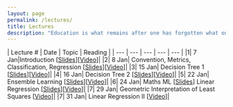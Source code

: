 ```yaml
---
layout: page
permalink: /lectures/
title: Lectures
description: "Education is what remains after one has forgotten what one has learned in school."
---
```



|  Lecture # | Date | Topic | Reading |
| --- | --- | --- | --- | --- |
|1| 7 Jan|Introduction [[Slides](../lectures/1-introduction.pdf)][[Video](https://iitgnacin-my.sharepoint.com/:v:/g/personal/nipun_batra_iitgn_ac_in/EUx2sCzt_q5PtOrs0nAt2ZwBDpWFlMtBDRyLEntX1fnsnA?e=zztK7J)]|
|2| 8 Jan| Convention, Metrics, Classification, Regression [[Slides](../lectures/accuracy.pdf)][[Video](https://iitgnacin-my.sharepoint.com/:v:/r/personal/nipun_batra_iitgn_ac_in/Documents/Teaching/ML2021/Recordings/01-08.mp4?csf=1&web=1&e=Dnfccp)]|
|3| 15 Jan| Decision Tree 1 [[Slides](../lectures/decision-tree-1.pdf)][[Video](https://iitgnacin-my.sharepoint.com/:v:/g/personal/nipun_batra_iitgn_ac_in/EbGpNzErCplEgUJjM0LfScABWM8-0GJaPz9YgNv3zBNgOw)]|
|4| 16 Jan| Decision Tree 2 [[Slides](../lectures/decision-tree-2-bias-variance-1.pdf)][[Video](https://iitgnacin-my.sharepoint.com/:v:/r/personal/nipun_batra_iitgn_ac_in/Documents/Teaching/ML2021/Recordings/01-16%20Trimmed.mp4?csf=1&web=1&e=FSKbNZ)]|
|5| 22 Jan| Ensemble Learning [[Slides](../lectures/ensemble.pdf)][[Video](https://iitgnacin-my.sharepoint.com/:v:/r/personal/nipun_batra_iitgn_ac_in/Documents/Teaching/ML2021/Recordings/1-22.mp4?csf=1&web=1&e=IxPpYa)]|
|6| 24 Jan| Maths ML [[Slides](../lectures/ml-maths-1.pdf)] Linear Regression [[Slides](../lectures/linear-regression.pdf)][[Video](https://iitgnacin-my.sharepoint.com/:v:/r/personal/nipun_batra_iitgn_ac_in/Documents/Teaching/ML2021/Recordings/1-24.mp4?csf=1&web=1&e=NzrMoV)]|
|7| 29 Jan| Geometric Interpretation of Least Squares [[Video](https://iitgnacin-my.sharepoint.com/:v:/r/personal/nipun_batra_iitgn_ac_in/Documents/Teaching/ML2021/Recordings/1-29.mp4?csf=1&web=1&e=xfZvpo)]|
|7| 31 Jan| Linear Regression II [[Video](https://iitgnacin-my.sharepoint.com/:v:/r/personal/nipun_batra_iitgn_ac_in/Documents/Teaching/ML2021/Recordings/1-31.mp4?csf=1&web=1&e=RslYIT)]|
